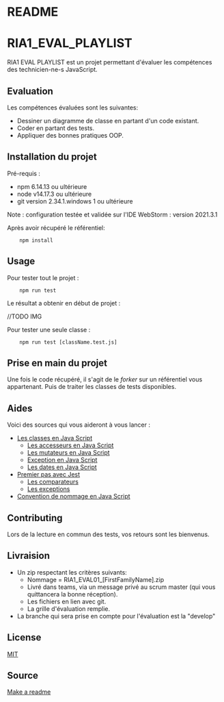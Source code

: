 # README

# RIA1_EVAL_PLAYLIST

RIA1 EVAL PLAYLIST est un projet permettant d'évaluer les compétences des technicien-ne-s JavaScript.

## Evaluation

Les compétences évaluées sont les suivantes:

* Dessiner un diagramme de classe en partant d'un code existant.
* Coder en partant des tests.
* Appliquer des bonnes pratiques OOP.

## Installation du projet

Pré-requis :

* npm 6.14.13 ou ultérieure
* node v14.17.3 ou ultérieure
* git version 2.34.1.windows 1 ou ultérieure

Note : configuration testée et validée sur l'IDE WebStorm : version 2021.3.1

Après avoir récupéré le référentiel:

```
    npm install
```

## Usage

Pour tester tout le projet :

```
    npm run test
```

Le résultat a obtenir en début de projet :

//TODO IMG

Pour tester une seule classe :

```
    npm run test [className.test.js]
```

## Prise en main du projet

Une fois le code récupéré, il s'agit de le *forker* sur un référentiel vous appartenant. Puis de traiter les classes de tests disponibles.

## Aides

Voici des sources qui vous aideront à vous lancer :

* [Les classes en Java Script](https://developer.mozilla.org/en-US/docs/Learn/JavaScript/Objects/Classes_in_JavaScript)
  * [Les accesseurs en Java Script](https://developer.mozilla.org/fr/docs/Web/JavaScript/Reference/Functions/get)
  * [Les mutateurs en Java Script](https://developer.mozilla.org/fr/docs/Web/JavaScript/Reference/Functions/set)
  * [Exception en Java Script](https://rollbar.com/guides/javascript/how-to-throw-exceptions-in-javascript/#)
  * [Les dates en Java Script](https://www.w3schools.com/jsref/jsref_obj_date.asp)
* [Premier pas avec Jest](https://jestjs.io/docs/getting-started)
  * [Les comparateurs](https://jestjs.io/fr/docs/expect)
  * [Les exceptions](https://jestjs.io/docs/using-matchers#exceptions)
* [Convention de nommage en Java Script](https://developer.mozilla.org/fr/docs/MDN/Guidelines/Code_guidelines/JavaScript)

## Contributing
Lors de la lecture en commun des tests, vos retours sont les bienvenus. 

## Livraision
* Un zip respectant les critères suivants:
  * Nommage = RIA1_EVAL01_[FirstFamilyName].zip
  * Livré dans teams, via un message privé au scrum master (qui vous quittancera la bonne réception).
  * Les fichiers en lien avec git.
  * La grille d'évaluation remplie.
* La branche qui sera prise en compte pour l'évaluation est la "develop"

## License
[MIT](https://choosealicense.com/licenses/mit/)

## Source 
[Make a readme](https://www.makeareadme.com/)